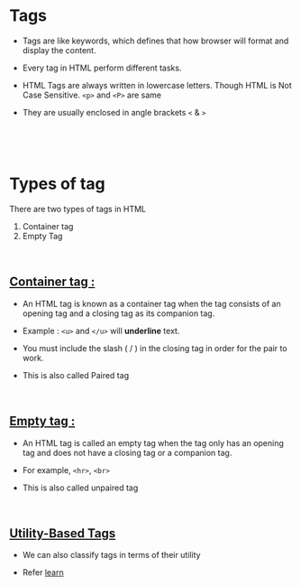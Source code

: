# Tags

- Tags are like keywords, which defines that how browser will format and display the content.

* Every tag in HTML perform different tasks.

* HTML Tags are always written in lowercase letters. Though HTML is Not Case Sensitive. `<p>` and `<P>` are same

- They are usually enclosed in angle brackets `<` & `>`

&nbsp;

&nbsp;

# Types of tag

There are two types of tags in HTML

1.  Container tag
2.  Empty Tag

&nbsp;

## <u>Container tag : </u>

- An HTML tag is known as a container tag when the tag consists of an opening tag and a closing tag as its companion tag.

- Example : `<u>` and `</u>` will **underline** text.

* You must include the slash ( / ) in the closing tag in order for the pair to work.

* This is also called Paired tag

&nbsp;

## <u>Empty tag : </u>

- An HTML tag is called an empty tag when the tag only has an opening tag and does not have a closing tag or a companion tag.

- For example, `<hr>`, `<br>`

* This is also called unpaired tag

&nbsp;

## <u>Utility-Based Tags</u>

- We can also classify tags in terms of their utility

- Refer [learn](../learn.md)
